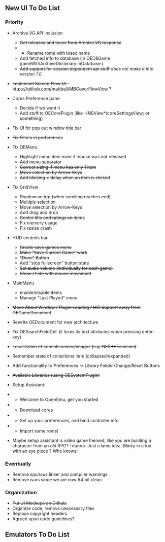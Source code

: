 ## New UI To Do List

### Priority
* Archive.VG API inclusion
    * <strike>Get releases and tosec from Archive.VG response</strike>
    * * Rename rome with tosec name
    * Add fetched info to database (in OEDBGame gameWithArchiveDictionary:inDatabase:)
    * <strike>Add support for session dependent api stuff</strike> _does not make it into version 1.0_
* <strike>Implement Screen Flow UI - https://github.com/mattball/MBCoverFlowView ? </strike>
* Cores Preference pane
    * Decide if we want it
    * Add stuff to OECorePlugin (like -(NSView*)coreSettingsView; or something)
* Fix UI for pop out window title bar
* <strike>Fix Filters in preferences</strike>
* Fix OEMenu
    * Highlight menu item even if mouse was not released
    * <strike>Add menu separator</strike>
    * <strike>Correct sizing if menu has only 1 item</strike>
    * <strike>Move selection by Arrow-Keys</strike>
    * <strike>Add blinking + delay when an item is clicked</strike>
* Fix GridView
    * <strike>Shadow on top (when scrolling reaches end)</strike>
    * Multiple selection
    * Move selection by Arrow-Keys
    * Add drag and drop
    * <strike>Center title and ratings on items</strike>
    * Fix memory usage
    * Fix resize crash
* HUD controls bar
    * <strike>Create save games menu</strike>
    * <strike>Make "Save Current Game" work</strike>
    * <strike>"Done" Button</strike>
    * Add "stop fullscreen" button state
    * <strike>Set audio volume (individually for each game)</strike>
    * <strike>Show / hide with mouse movement</strike>
* MainMenu
    * enable/disable items
    * Manage "Last Played" menu
* <strike>Move About Window / Plugin Loading / HID Support away from OEGameDocument</strike>
* Rewrite OEDocument for new architecture

* Fix OESearchFieldCell (it loses its text attributes when pressing enter-key)
* <strike>Localization of console names/images (e.g. NES<->Famicom)</strike>
* Remember state of collections item (collapsed/expanded)
* Add functionality to Preferences -> Library Folder Change/Reset Buttons
* <strike>Available Libraries (using OESystemPlugin)</strike>

* Setup Assistant: 
* * Welcome to OpenEmu, get you started
* * Download cores
* * Set up your preferences, and bind controller info
* * Import some roms!

* Maybe setup assistant is video game themed, like you are building a character from an old RPG? I dunno. Just a lame idea. Blinky in a tux with an eye piece ? Who knows!

### Eventually
* Remove spurious linker and compiler warnings
* Remove ivars since we are now 64 bit clean

### Organization
* <strike>Put UI Mockups on Github.</strike>
* Organize code, remove unecessary files
* Replace copyright headers
* Agreed upon code guidelines?

## Emulators To Do List